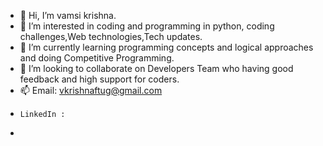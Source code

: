 - 👋 Hi, I’m vamsi krishna.
- 👀 I’m interested in coding and programming in python, coding challenges,Web technologies,Tech updates.
- 🌱 I’m currently learning programming concepts and logical approaches and doing Competitive Programming.
- 💞️ I’m looking to collaborate on  Developers Team who having good feedback and high support for coders.
- 📫 Email: vkrishnaftug@gmail.com
-     LinkedIn : 
-    

<!---
vamsikrishnakusetty555/vamsikrishnakusetty555 is a ✨ special ✨ repository because its `README.md` (this file) appears on your GitHub profile.
You can click the Preview link to take a look at your changes.
--->
